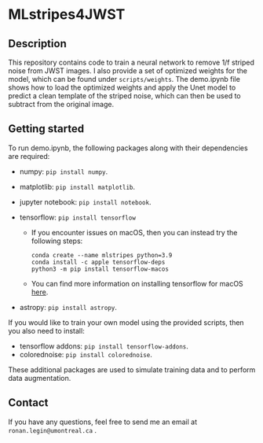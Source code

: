 # MLstripes4JWST

## Description

This repository contains code to train a neural network to remove 1/f striped noise from JWST images. I also provide a set of optimized weights for the model, which can be found under `scripts/weights`. The demo.ipynb file shows how to load the optimized weights and apply the Unet model to predict a clean template of the striped noise, which can then be used to subtract from the original image.


## Getting started

To run demo.ipynb, the following packages along with their dependencies are required:

- numpy: `pip install numpy`.
- matplotlib: `pip install matplotlib`.
- jupyter notebook: `pip install notebook`.
- tensorflow: `pip install tensorflow`
  - If you encounter issues on macOS, then you can instead try the following steps:

    ```
    conda create --name mlstripes python=3.9
    conda install -c apple tensorflow-deps
    python3 -m pip install tensorflow-macos
    ```
  - You can find more information on installing tensorflow for macOS [here](https://developer.apple.com/metal/tensorflow-plugin/).

- astropy: `pip install astropy`.

If you would like to train your own model using the provided scripts, then you also need to install:

- tensorflow addons: `pip install tensorflow-addons`.
- colorednoise: `pip install colorednoise`.

These additional packages are used to simulate training data and to perform data augmentation.

## Contact

If you have any questions, feel free to send me an email at `ronan.legin@umontreal.ca` .

